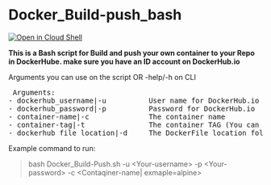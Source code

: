 # Docker_Build-push_bash

<a href="https://ssh.cloud.google.com/cloudshell/editor?cloudshell_git_repo=https%3A%2F%2Fgithub.com%2Famit-shochat%2FDocker_Build-push_bash">
<img alt="Open in Cloud Shell" src="https://gstatic.com/cloudssh/images/open-btn.svg"></a>


**This is a Bash script for Build and push your own container to your Repo in DockerHube. make sure you have an ID account on DockerHub.io**

Arguments you can use on the script OR -help/-h on CLI 
<pre> Arguments:
- dockerhub_username|-u          User name for DockerHub.io 
- dockerhub_password|-p	         Password for DockerHub.io
- container-name|-c              The container name
- container-tag|-t               The container TAG (You can leave blank | tag=latest)
- dockerhub_file_location|-d     The DockerFile location folder (You can leave blank | script will choose your current folder)
</pre>
   

Example command to run:                                         
>bash Docker_Build-Push.sh -u <Your-username\> -p <Your-password\> -c <Contaqiner-name| exmaple=alpine\>
       
